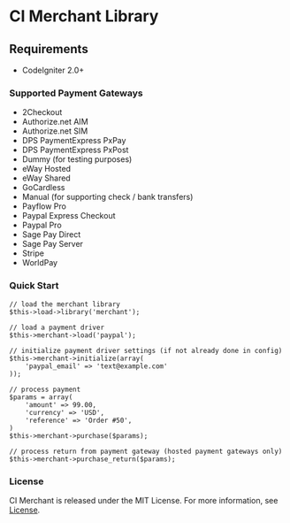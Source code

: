 # CI Merchant Library

## Requirements

 * CodeIgniter 2.0+

### Supported Payment Gateways

 * 2Checkout
 * Authorize.net AIM
 * Authorize.net SIM
 * DPS PaymentExpress PxPay
 * DPS PaymentExpress PxPost
 * Dummy (for testing purposes)
 * eWay Hosted
 * eWay Shared
 * GoCardless
 * Manual (for supporting check / bank transfers)
 * Payflow Pro
 * Paypal Express Checkout
 * Paypal Pro
 * Sage Pay Direct
 * Sage Pay Server
 * Stripe
 * WorldPay

### Quick Start

	// load the merchant library
	$this->load->library('merchant');

	// load a payment driver
	$this->merchant->load('paypal');

	// initialize payment driver settings (if not already done in config)
	$this->merchant->initialize(array(
		'paypal_email' => 'text@example.com'
	));

	// process payment
	$params = array(
		'amount' => 99.00,
		'currency' => 'USD',
		'reference' => 'Order #50',
	)
	$this->merchant->purchase($params);

	// process return from payment gateway (hosted payment gateways only)
	$this->merchant->purchase_return($params);

### License

CI Merchant is released under the MIT License. For more information, see [License](https://github.com/expressodev/ci-merchant/blob/develop/LICENSE.md).
